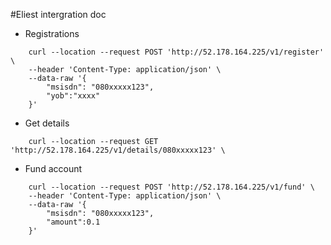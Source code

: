 #Eliest intergration doc

- Registrations

```shell
    curl --location --request POST 'http://52.178.164.225/v1/register' \
    --header 'Content-Type: application/json' \
    --data-raw '{
        "msisdn": "080xxxxx123",
        "yob":"xxxx"
    }'
```

- Get details

```shell
    curl --location --request GET 'http://52.178.164.225/v1/details/080xxxxx123' \
```

- Fund account

```shell
    curl --location --request POST 'http://52.178.164.225/v1/fund' \
    --header 'Content-Type: application/json' \
    --data-raw '{
        "msisdn": "080xxxxx123",
        "amount":0.1
    }'
```
